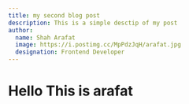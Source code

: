 ```yaml
---
title: my second blog post
description: This is a simple desctip of my post
author:
  name: Shah Arafat
  image: https://i.postimg.cc/MpPdzJqH/arafat.jpg
  designation: Frontend Developer
---
```

# Hello This is arafat
